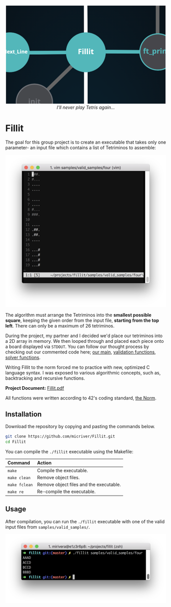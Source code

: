 <p align="center">
  <div align="center">
   <img src="assets/Fillit_graph.png" width="500px"</img><br>
    <em><i>I'll never play Tetris again...</i></em>
  </div>
</p>

# Fillit

The goal for this group project is to create an executable that takes only one parameter- an input file which contains a list of Tetriminos to assemble:

<p align="center">
  <div align="center">
   <img src="https://github.com/micriver/Fillit/blob/master/assets/sample_input_file.png" width="520px"</img><br>
  </div>
</p>

The algorithm must arrange the Tetriminos into the **smallest possible square**, keeping the given order from the input file, **starting from the top left**. There can only be a maximum of 26 tetriminos.

During the project, my partner and I decided we'd place our tetriminos into a 2D array in memory. We then looped through and placed each piece onto a board displayed via ```STDOUT```. You can follow our thought process by checking out our commented code here; [our main](main.c), [validation functions](validate.c), [solver functions](solve.c). 

Writing Fillit to the norm forced me to practice with new, optimized C language syntax. I was exposed to various algorithmic concepts, such as, backtracking and recursive functions. 

**Project Document:**
[Fillit.pdf](docs/fillit.en.pdf)

All functions were written according to 42's coding standard,
[the Norm](docs/norme.en.pdf).


## Installation

Download the repository by copying and pasting the commands below.

```bash
git clone https://github.com/micriver/Fillit.git
cd Fillit
```

You can compile the ```./fillit``` executable using the Makefile:

Command       |  Action
:-------------|:-------------
`make`        | Compile the executable.
`make clean`  | Remove object files.
`make fclean` | Remove object files and the executable.
`make re`     | Re-compile the executable.

## Usage

After compilation, you can run the ```./fillit``` executable with one of the valid input files from ```samples/valid_samples/```.

<p align="center">
  <div align="center">
   <img src="assets/sample_fillit_output.png" width="800px"</img><br>
  </div>
</p>


